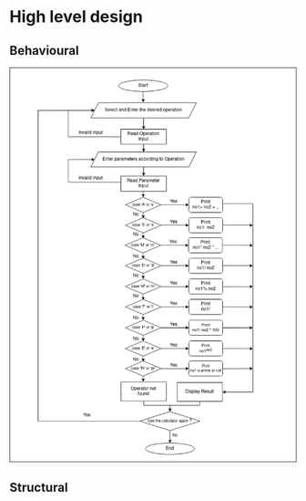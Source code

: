 # High level design
## Behavioural 
![Image of Yaktocat](BehviouralConversionHighLevel.png)
## Structural
